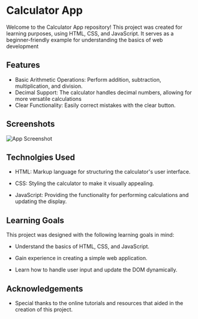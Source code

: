 
# Calculator App

Welcome to the Calculator App repository! This project was created for learning purposes, using HTML, CSS, and JavaScript. It serves as a beginner-friendly example for understanding the basics of web development


## Features

- Basic Arithmetic Operations: Perform addition, subtraction, multiplication, and division.
- Decimal Support: The calculator handles decimal numbers, allowing for more versatile calculations
- Clear Functionality: Easily correct mistakes with the clear button.



## Screenshots

![App Screenshot]("C:\Users\HP\Downloads\Calculator.jpg")


## Technolgies Used

- HTML: Markup language for structuring the calculator's user interface.

- CSS: Styling the calculator to make it visually appealing.

- JavaScript: Providing the functionality for performing calculations and updating the display.


## Learning Goals

This project was designed with the following learning goals in mind:

- Understand the basics of HTML, CSS, and JavaScript.

- Gain experience in creating a simple web application.

- Learn how to handle user input and update the DOM dynamically.


## Acknowledgements

 - Special thanks to the online tutorials and resources that aided in the creation of this project.
 
 

